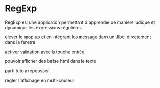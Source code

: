 RegExp
======

RegExp est une application permettant d'apprendre de manière ludique et dynamique les expressions régulières.


elever le spop up et en intégrant les message dans un Jlbel directement dans la fenetre

activer validation avec la touche entrée

pouvoir afficher des balise html dans le texte

parti tuto a repousser

regler l'affichage en multi-couleur
